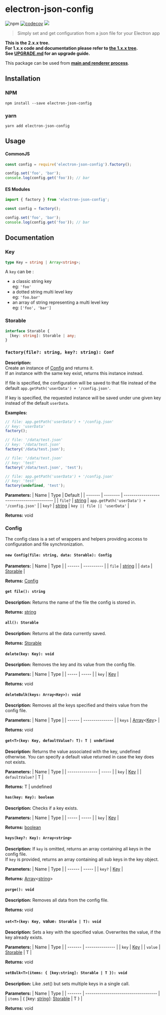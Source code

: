 # electron-json-config

![npm](https://img.shields.io/npm/v/electron-json-config)
[![codecov](https://codecov.io/gh/de-luca/electron-json-config/branch/master/graph/badge.svg)](https://codecov.io/gh/de-luca/electron-json-config)
![](https://github.com/de-luca/electron-json-config/workflows/CI/badge.svg)

> Simply set and get configuration from a json file for your Electron app

**This is the 2.x.x tree.**  
**For 1.x.x code and documentation please refer to [the 1.x.x tree](https://github.com/de-luca/electron-json-config/tree/1.x.x).**  
**See [UPGRADE.md](./UPGRADE.md) for an upgrade guide.**

This package can be used from **[main and renderer process](https://www.electronjs.org/docs/tutorial/quick-start#main-and-renderer-processes)**.


## Installation

### NPM
```
npm install --save electron-json-config
```

### yarn
```
yarn add electron-json-config
```


## Usage

#### CommonJS
```js
const config = require('electron-json-config').factory();

config.set('foo', 'bar');
console.log(config.get('foo')); // bar
```

#### ES Modules
```ts
import { factory } from 'electron-json-config';

const config = factory();

config.set('foo', 'bar');
console.log(config.get('foo')); // bar
```


## Documentation

### Key

```ts
type Key = string | Array<string>;
```
A `key` can be :
- a classic string key  
  eg: `'foo'`
- a dotted string multi level key  
  eg: `'foo.bar'`
- an array of string representing a multi level key  
  eg: `['foo', 'bar']`


### Storable

```ts
interface Storable {
  [key: string]: Storable | any;
}
```


### `factory(file?: string, key?: string): Conf`

**Description:**  
Create an instance of [Config] and returns it.  
If an instance with the same key exist, returns this instance instead.  

If file is specified, the configuration will be saved to that file instead of the default `app.getPath('userData') + '/config.json'`.

If key is specified, the requested instance will be saved under une given key instead of the default `userData`.

**Examples:**
```ts
// file: app.getPath('userData') + '/config.json'
// key: 'userData'
factory();

// file: '/data/test.json'
// key: '/data/test.json'
factory('/data/test.json');

// file: '/data/test.json'
// key: 'test'
factory('/data/test.json', 'test');

// file: app.getPath('userData') + '/config.json'
// key: 'test'
factory(undefined, 'test');
```

**Parameters:**
| Name    | Type     | Default                                    |
| ------- | -------- | ------------------------------------------ |
| `file?` | [string] | `app.getPath('userData') + '/config.json'` |
| `key?`  | [string] | `key || file || 'userData'`                |

**Returns:** void


### Config

The config class is a set of wrappers and helpers providing access to configuration and file synchronization.

#### `new Config(file: string, data: Storable): Config`
**Parameters:**
| Name   | Type       |
| ------ | ---------- |
| `file` | [string]   |
| `data` | [Storable] |

**Returns:** [Config]

#### `get file(): string`
**Description:** Returns the name of the file the config is stored in.

**Returns:** [string]

#### `all(): Storable`
**Description:** Returns all the data currently saved.

**Returns:** [Storable]

#### `delete(key: Key): void`
**Description:** Removes the key and its value from the config file.

**Parameters:**
| Name  | Type  |
| ----- | ----- |
| `key` | [Key] |

**Returns:** void

#### `deleteBulk(keys: Array<Key>): void`
**Description:** Removes all the keys specified and theirs value from the config file.

**Parameters:**
| Name   | Type            |
| ------ | --------------- |
| `keys` | [Array]\<[Key]> |

**Returns:** void

#### `get<T>(key: Key, defaultValue?: T): T | undefined`
**Description:** Returns the value associated with the key, undefined otherwise.
You can specify a default value returned in case the key does not exists.

**Parameters:**
| Name            | Type  |
| --------------- | ----- |
| `key`           | [Key] |
| `defaultValue?` | T     |

**Returns:** T \| undefined

#### `has(key: Key): boolean`
**Description:** Checks if a key exists.

**Parameters:**
| Name  | Type  |
| ----- | ----- |
| `key` | [Key] |

**Returns:** [boolean]

#### `keys(key?: Key): Array<string>`
**Description:** If `key` is omitted, returns an array containing all keys in the config file.  
If `key` is provided, returns an array containing all sub keys in the key object.

**Parameters:**
| Name   | Type  |
| ------ | ----- |
| `key?` | [Key] |

**Returns:** [Array]\<[string]>

#### `purge(): void`
**Description:** Removes all data from the config file.

**Returns:** void

#### `set<T>(key: Key, `value`: Storable | T): void`
**Description:** Sets a key with the specified value. Overwrites the value, if the key already exists.

**Parameters:**
| Name    | Type            |
| ------- | --------------- |
| `key`   | [Key]           |
| `value` | [Storable] \| T |

**Returns:** void

#### `setBulk<T>(items: { [key:string]: Storable | T }): void`
**Description:** Like .set() but sets multiple keys in a single call.

**Parameters:**
| Name    | Type                                 |
| ------- | ------------------------------------ |
| `items` | { [key: [string]]: [Storable] \| T } |

**Returns:** void


[Key]: #key
[Storable]: #storable
[Config]: #config
[string]: https://developer.mozilla.org/en-US/docs/Web/JavaScript/Reference/Global_Objects/String
[boolean]: https://developer.mozilla.org/en-US/docs/Web/JavaScript/Reference/Global_Objects/Boolean
[Array]: https://developer.mozilla.org/en-US/docs/Web/JavaScript/Reference/Global_Objects/Array
